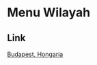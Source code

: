 # Menu Wilayah

## Link

[Budapest, Hongaria](https://github.com/gigit-pemilu/pemilu-2024-99-luar-negeri/tree/main/pilpres/hitung-suara/sub/99-luar-negeri/sub/24-budapest-hongaria/sub/01-budapest-hongaria)

